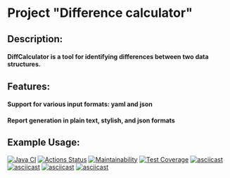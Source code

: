 # Project "Difference calculator"
## Description:
#### DiffCalculator is a tool for identifying differences between two data structures.
## Features:
#### Support for various input formats: yaml and json
#### Report generation in plain text, stylish, and json formats
## Example Usage:
[![Java CI](https://github.com/SaliAbdullaeva/java-project-71/actions/workflows/main.yml/badge.svg)](https://github.com/SaliAbdullaeva/java-project-71/actions/workflows/main.yml)
[![Actions Status](https://github.com/SaliAbdullaeva/java-project-71/actions/workflows/hexlet-check.yml/badge.svg)](https://github.com/SaliAbdullaeva/java-project-71/actions)
[![Maintainability](https://api.codeclimate.com/v1/badges/441c3660842a050f496d/maintainability)](https://codeclimate.com/github/SaliAbdullaeva/java-project-71/maintainability)
[![Test Coverage](https://api.codeclimate.com/v1/badges/441c3660842a050f496d/test_coverage)](https://codeclimate.com/github/SaliAbdullaeva/java-project-71/test_coverage)
[![asciicast](https://asciinema.org/a/673710.svg)](https://asciinema.org/a/673710)
[![asciicast](https://asciinema.org/a/674626.svg)](https://asciinema.org/a/674626)
[![asciicast](https://asciinema.org/a/675009.svg)](https://asciinema.org/a/675009)
[![asciicast](https://asciinema.org/a/675096.svg)](https://asciinema.org/a/675096)

